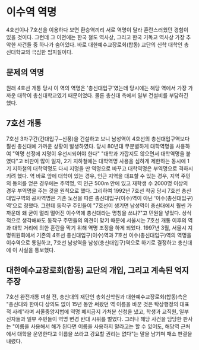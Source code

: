 # 이수역 역명

4호선이나 7호선을 이용하다 보면 환승역끼리 서로 역명이 달라 혼란스러웠던 경험이 있을 것이다. 그런데 그 이면에는 한국 철도 역사상, 그리고 한국 기독교 역사상 가장 추악한 사건들 중 하나가 숨어있다. 바로 대한예수교장로회(합동) 교단의 신학 대학인 총신대학교의 극심한 핌피질이다.

## 문제의 역명
원래 4호선 개통 당시 이 역의 역명은 '총신대입구'였는데 당시에는 해당 역에서 가장 가까운 대학이 총신대학교였기 때문이었다. 물론 총신대 측에서 일부 건설비를 부담하긴 했다.

## 7호선 개통
7호선 3차구간(건대입구~신풍)을 건설하고 보니 남성역이 4호선의 총신대입구역보다 훨씬 총신대에 가까운 상황이 발생하였다. 당시 80년대 무분별하게 대학역명을 사용하여 "역명 선정에 지명이 우선시되어야 한다" "대학과 가깝지도 않으면서 대학역명을 붙였다"고 비판이 많이 일자, 2기 지하철에는 대학역명 사용을 심하게 제한하는 동시에 1기 지하철의 대학역명도 다시 지명을 딴 역명으로 바꾸고 대학역명은 부역명으로 격하시키려 했다. 역 바로 앞에 대학이 있는 경우, 인근 지역을 대표할 수 있는 경우, 지역 주민의 동의를 얻은 경우에는 주역명, 역 인근 500m 안에 있고 재학생 수 2000명 이상의 경우 부역명을 주는 것을 원칙으로 했다. 그리하여 1992년 7호선 착공 당시 7호선 총신대입구역의 공사역명은 기존 노선을 따른 총신대입구(이수)역이 아닌 '이수(총신대입구)역'으로 정했다. 그런데 동작구 주민들이 "7호선이 생기면 남성역이 총신대에서 훨씬 가까운데 왜 굳이 멀리 떨어진 이수역에 총신대라는 명칭을 쓰냐?"고 민원을 넣었다. 상식적으로 생각해봐도 동작구 주민들의 의견이 맞기 때문에 서울시는 7호선 개통 이후의 역과 대학 거리에 의한 혼란을 막기 위해 역명 조정을 하게 되었다. 1997년 3월, 서울시 지명위원회에서 기존의 4호선 총신대입구(이수)역과 7호선 이수(총신대입구)역의 역명을 이수역으로 통일하고, 7호선 남성역을 남성(총신대입구)역으로 하기로 결정하고 총신대에 이 사실을 통보했다.

## 대한예수교장로회(합동) 교단의 개입, 그리고 계속된 억지주장
7호선 완전개통 며칠 전, 총신대의 재단인 총회신학원과 대한예수교장로회(합동)측은 "총신대와 한마디 상의도 없이 15년 동안 써왔던 역 이름을 바꾼 것은 탁상행정의 대표적 사례"라며 서울중앙지법에 역명 폐지금지 가처분 신청을 냈고, 학생과 교직원, 일부 신자들과 일부 주민들이 역명 변경 반대 시위를 벌였다. 그러나 해당 사건을 담당한 판사는 "이름을 사용해서 해가 된다면 이름을 사용하지 말라고는 할 수 있어도, 해당역 근처에서 대학을 운영한다고 이름을 쓰라고 강요할 권리는 없다"는 말을 남기며 패소 판결을 내렸다.